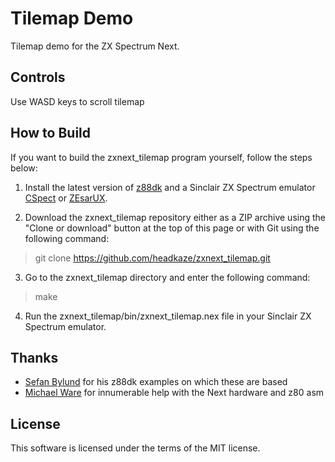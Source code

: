 # Tilemap Demo

Tilemap demo for the ZX Spectrum Next.

## Controls
Use WASD keys to scroll tilemap

## How to Build

If you want to build the zxnext_tilemap program yourself, follow the steps below:

1. Install the latest version of [z88dk](https://github.com/z88dk/z88dk) and
a Sinclair ZX Spectrum emulator [CSpect](https://dailly.blogspot.com/) or
[ZEsarUX](https://sourceforge.net/projects/zesarux/).

2. Download the zxnext_tilemap repository either as a ZIP archive using the
"Clone or download" button at the top of this page or with Git using the
following command:

> git clone https://github.com/headkaze/zxnext_tilemap.git

3. Go to the zxnext_tilemap directory and enter the following command:

> make

4. Run the zxnext_tilemap/bin/zxnext_tilemap.nex file in your
Sinclair ZX Spectrum emulator.

## Thanks

- [Sefan Bylund](https://github.com/stefanbylund) for his z88dk examples on which these are based
- [Michael Ware](https://www.rustypixels.uk/) for innumerable help with the Next hardware and z80 asm

## License

This software is licensed under the terms of the MIT license.
